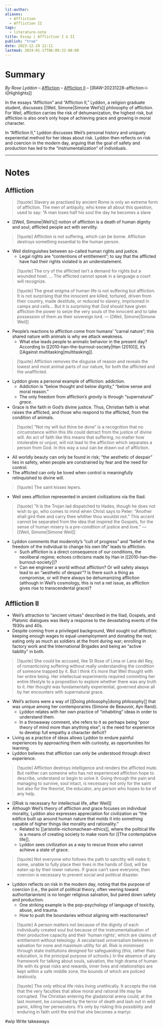 ```yaml
---
lit-author: 
aliases:
  - Affliction
  - Affliction II
tags:
  - literature-note
title: Essay | Affliction I & II
publish: "true"
date: 2023-12-29 12:11
lastmod: 2024-01-17T06:09:22-08:00
---
```

# Summary

*By Rose Lyddon* – [Affliction](https://roselyddon.substack.com/p/affliction) – [Affliction II](https://roselyddon.substack.com/p/affliction-ii) – [[RAW-20231228-affliction-i-ii|Highlights]]

In the essays “Affliction” and “Affliction II,” Lyddon, a religion graduate student, discusses [[Weil, Simone|Simone Weil’s]] philosophy of affliction. For Weil, affliction carries the risk of dehumanization, the highest risk, but affliction is also one’s only hope of achieving grace and growing in moral character. 

In “Affliction II,” Lyddon discusses Weil’s personal history and uniquely experiential method for her ideas about risk. Lyddon then reflects on risk and coercion in the modern day, arguing that the goal of safety and production has led to the “instrumentalization” of individuals.

---
# Notes

## Affliction

>[!quote]
>Slavery as practised by ancient Rome is only an extreme form of affliction. The men of antiquity, who knew all about this question, used to say: “A man loses half his soul the day he becomes a slave

- [[Weil, Simone|Weil’s]] notion of affliction is a death of human dignity and soul; afflicted people act with servility.

>[!quote]
>Affliction is not suffering, which can be borne. Affliction destroys something essential to the human person.

- Weil distinguishes between so-called human rights and justice.
	- Legal rights are “contentions of entitlement”; to say that the afflicted have had their rights violated is an understatement.

>[!quote]
>The cry of the afflicted isn’t a demand for rights but a wounded howl. … The afflicted cannot speak in a language a court will recognize.

>[!quote]
>The great enigma of human life is not suffering but affliction. It is not surprising that the innocent are killed, tortured, driven from their country, made destitute, or reduced to slavery, imprisoned in camps and cells… But it is surprising that God should have given affliction the power to seize the very souls of the innocent and to take possession of them as their sovereign lord. — [[Weil, Simone|Simone Weil]]

- People’s reactions to affliction come from humans’ “carnal nature”; this shared nature with animals is why we attack weakness.
	- What else leads people to animalic behavior in the present day? According to [[2010-han-the-burnout-society|Han (2010)]], it’s [[Against multitasking|multitasking]].

>[!quote]
>Affliction removes the disguise of reason and reveals the lowest and most animal parts of our nature, for both the afflicted and the unafflicted.

- Lyddon gives a personal example of affliction: addiction. 
	- Addiction is “below thought and below dignity,” “below sense and moral reason.”
	- The only freedom from affliction’s *gravity* is through “supernatural” *grace*.
- Grace is the faith in God’s divine justice. Thus, Christian faith is what raises the afflicted, and those who respond to the afflicted, from the condition of animals.

>[!quote]
>”Not my will but thine be done” is a recognition that no circumstance within this life could detract from the justice of divine will. An act of faith like this means that suffering, no matter how intolerable or unjust, will not lead to the affliction which separates a person from God. In this way a soul can be drawn out of affliction.

- All worldly beauty can only be found in risk; “the aesthetic of despair” lies in safety, when people are constrained by fear and the need for control.
- The afflicted can only be loved when control is meaningfully relinquished to divine will.

>[!quote]
>The saint kisses lepers.

- Weil sees affliction represented in ancient civilizations via the Iliad.

>[!quote]
>”It is the Trojan lad dispatched to Hades, though he does not wish to go, who comes to mind when Christ says to Peter: “Another shall gird thee and carry thee whither thou wouldst not.” This accent cannot be separated from the idea that inspired the Gospels, for the sense of human misery is a pre-condition of justice and love.” — [[Weil, Simone|Simone Weil]]

- Lyddon comments that modernity’s “cult of progress” and “belief in the freedom of the individual to change his own life” leads to affliction.
	- Such affliction is a direct consequence of our conditions, the neoliberal regime; echoes criticisms made by Han in [[2010-han-the-burnout-society]]?
	- Can we engineer a world without affliction? Or will safety always lead to an “aesthetic of despair”? Is there such a thing as compromise, or will there always be dehumanizing affliction (although in Weil’s cosmology, this is not a net issue, as affliction gives rise to transcendental grace)?

## Affliction II

- Weil’s attraction to “ancient virtues” described in the Iliad, Gospels, and Platonic dialogues was likely a response to the devastating events of the 1930s and 40s.
- Despite coming from a privileged background, Weil sought out affliction: keeping enough wages to equal unemployment and donating the rest; eating only as much as soldiers at the front during war; enrolling in factory work and the International Brigades and being an “active liability” in both.

>[!quote]
>She could be accused, like St Rose of Lima or Lana del Rey, of romanticising suffering without really understanding the condition of someone trapped by it. But I think it’s more that Weil thought with her entire being. Her intellectual experiments required commiting her entire lifestyle to a proposition to explore whether there was any truth to it. Her thought was fundamentally experiential, governed above all by her encounters with supernatural grace.

- Weil’s actions were a way of [[Doing philosophy|doing philosophy]] that was unique among her contemporaries (Simone de Beauvoir, Ayn Rand).
	- Lyddon relates with her own practice of “inhabiting” ideas in order to understand them. 
	- In a throwaway comment, she refers to it as perhaps being “poor theory of mind more than anything else”; is the need for experience to develop full empathy a character deficit?
- Living as a practice of ideas allows Lyddon to endure painful experiences by approaching them with curiosity, as opportunities for learning.
- Lyddon believes that affliction can only be understood through direct experience.

>[!quote]
>Affliction destroys intelligence and renders the afflicted mute. But neither can someone who has not experienced affliction hope to describe, understand or begin to solve it. Going through the pain and managing to survive, soul intact, is necessary not only for the saint but also for the theorist, the educator, any person who hopes to be of any help.

- [[Risk is necessary for intellectual life, after Weil]]
- Although Weil’s theory of affliction and grace focuses on individual morality, Lyddon also expresses appreciation for civilization as “the edifice built up around human nature that molds it into something capable of higher things like morality and rationality.”
	- Related to [[aristotle-nichomachean-ethics]], where the political life is a means of creating society to make room for [[The contemplative life]].
	- Lyddon sees civilization as a way to rescue those who cannot achieve a state of grace.

>[!quote]
>Not everyone who follows the path to sanctity will make it; some, unable to fully place their lives in the hands of God, will be eaten up by their lower natures. If grace can’t save everyone, then coercion is necessary to prevent social and political disaster.

- Lyddon reflects on risk in the modern day, noting that the purpose of coercion (i.e., the point of political theory, often veering toward authoritarianism) is no longer religious salvation, but pared down safety and production.
	- One striking example is the pop-psychology of language of toxicity, abuse, and trauma.
	- How to push the boundaries without aligning with reactionaries?

>[!quote]
>A person matters not because of the dignity of each individually created soul but because of the instrumentalisation of their productive capacity and their ‘human rights’, which are claims of entitlement without teleology. A secularised universalism believes in salvation for none and maximum utility for all. Risk is minimised through state institutions designed for safeguarding (this, rather than education, is the principal purpose of schools.) In the absence of any framework for talking about souls, salvation, the high drama of human life with its great risks and rewards, inner lives and relationships are kept within a safe middle zone, the bounds of which are policed zealously.

>[!quote]
>The only ethical life risks living unethically. It accepts the risk that the very faculties that allow moral and rational life may be corrupted. The Christian entering the gladatorial arena could, at the last moment, be consumed by the terror of death and lash out in wild panic, killing her persecutors. It’s only by risking this possibility and enduring in faith until the end that she becomes a martyr.

#wip Write takeaways